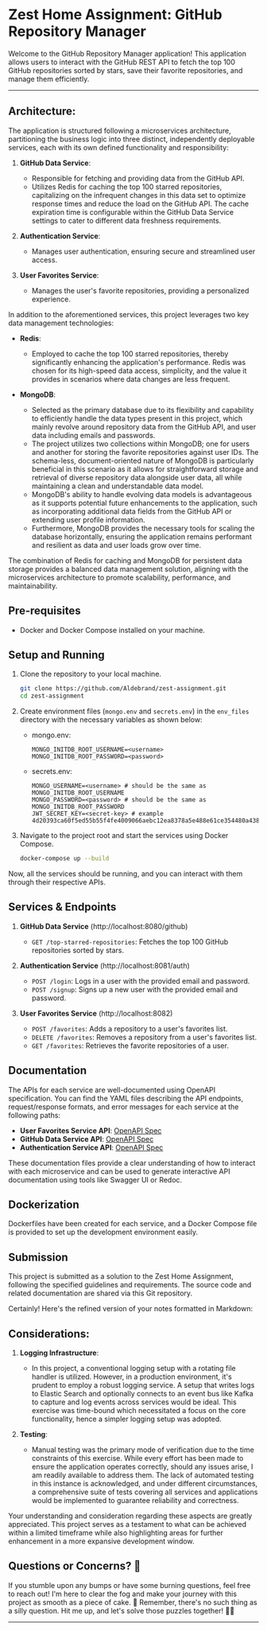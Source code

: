 # Zest Home Assignment: GitHub Repository Manager

Welcome to the GitHub Repository Manager application! This application allows users to interact with the GitHub REST API to fetch the top 100 GitHub repositories sorted by stars, save their favorite repositories, and manage them efficiently.

---

## Architecture:

The application is structured following a microservices architecture, partitioning the business logic into three distinct, independently deployable services, each with its own defined functionality and responsibility:

1. **GitHub Data Service**: 
   - Responsible for fetching and providing data from the GitHub API.
   - Utilizes Redis for caching the top 100 starred repositories, capitalizing on the infrequent changes in this data set to optimize response times and reduce the load on the GitHub API. The cache expiration time is configurable within the GitHub Data Service settings to cater to different data freshness requirements.

2. **Authentication Service**: 
   - Manages user authentication, ensuring secure and streamlined user access.

3. **User Favorites Service**: 
   - Manages the user's favorite repositories, providing a personalized experience.

In addition to the aforementioned services, this project leverages two key data management technologies:

- **Redis**: 
   - Employed to cache the top 100 starred repositories, thereby significantly enhancing the application's performance. Redis was chosen for its high-speed data access, simplicity, and the value it provides in scenarios where data changes are less frequent.

- **MongoDB**: 
   - Selected as the primary database due to its flexibility and capability to efficiently handle the data types present in this project, which mainly revolve around repository data from the GitHub API, and user data including emails and passwords. 
   - The project utilizes two collections within MongoDB; one for users and another for storing the favorite repositories against user IDs. The schema-less, document-oriented nature of MongoDB is particularly beneficial in this scenario as it allows for straightforward storage and retrieval of diverse repository data alongside user data, all while maintaining a clean and understandable data model.
   - MongoDB's ability to handle evolving data models is advantageous as it supports potential future enhancements to the application, such as incorporating additional data fields from the GitHub API or extending user profile information.
   - Furthermore, MongoDB provides the necessary tools for scaling the database horizontally, ensuring the application remains performant and resilient as data and user loads grow over time.

The combination of Redis for caching and MongoDB for persistent data storage provides a balanced data management solution, aligning with the microservices architecture to promote scalability, performance, and maintainability.

## Pre-requisites

- Docker and Docker Compose installed on your machine.

## Setup and Running

1. Clone the repository to your local machine.

    ```bash
    git clone https://github.com/Aldebrand/zest-assignment.git
    cd zest-assignment
    ```

2. Create environment files (`mongo.env` and `secrets.env`) in the `env_files` directory with the necessary variables as shown below:

    - mongo.env:
        ```env
        MONGO_INITDB_ROOT_USERNAME=<username>
        MONGO_INITDB_ROOT_PASSWORD=<password>
        ```

    - secrets.env:
        ```env
        MONGO_USERNAME=<username> # should be the same as MONGO_INITDB_ROOT_USERNAME
        MONGO_PASSWORD=<password> # should be the same as MONGO_INITDB_ROOT_PASSWORD
        JWT_SECRET_KEY=<secret-key> # example 4d20393ca60f5ed55b55f4fe4009066aebc12ea8378a5e488e61ce354480a438
        ```

3. Navigate to the project root and start the services using Docker Compose.

    ```bash
    docker-compose up --build
    ```

Now, all the services should be running, and you can interact with them through their respective APIs.

## Services & Endpoints

1. **GitHub Data Service** (http://localhost:8080/github)

    - `GET /top-starred-repositories`: Fetches the top 100 GitHub repositories sorted by stars.

2. **Authentication Service** (http://localhost:8081/auth)

    - `POST /login`: Logs in a user with the provided email and password.
    - `POST /signup`: Signs up a new user with the provided email and password.

3. **User Favorites Service** (http://localhost:8082)

    - `POST /favorites`: Adds a repository to a user's favorites list.
    - `DELETE /favorites`: Removes a repository from a user's favorites list.
    - `GET /favorites`: Retrieves the favorite repositories of a user.

## Documentation

The APIs for each service are well-documented using OpenAPI specification. You can find the YAML files describing the API endpoints, request/response formats, and error messages for each service at the following paths:

- **User Favorites Service API**: [OpenAPI Spec](user_favorites_service/user_favorites_service_api.yaml)
- **GitHub Data Service API**: [OpenAPI Spec](github_data_service/github_data_service_api.yaml)
- **Authentication Service API**: [OpenAPI Spec](auth_service/auth_service_api.yaml)

These documentation files provide a clear understanding of how to interact with each microservice and can be used to generate interactive API documentation using tools like Swagger UI or Redoc.


## Dockerization

Dockerfiles have been created for each service, and a Docker Compose file is provided to set up the development environment easily.

## Submission

This project is submitted as a solution to the Zest Home Assignment, following the specified guidelines and requirements. The source code and related documentation are shared via this Git repository.

Certainly! Here's the refined version of your notes formatted in Markdown:

## Considerations:

1. **Logging Infrastructure**:
   - In this project, a conventional logging setup with a rotating file handler is utilized. However, in a production environment, it's prudent to employ a robust logging service. A setup that writes logs to Elastic Search and optionally connects to an event bus like Kafka to capture and log events across services would be ideal. This exercise was time-bound which necessitated a focus on the core functionality, hence a simpler logging setup was adopted.

2. **Testing**:
   - Manual testing was the primary mode of verification due to the time constraints of this exercise. While every effort has been made to ensure the application operates correctly, should any issues arise, I am readily available to address them. The lack of automated testing in this instance is acknowledged, and under different circumstances, a comprehensive suite of tests covering all services and applications would be implemented to guarantee reliability and correctness.

Your understanding and consideration regarding these aspects are greatly appreciated. This project serves as a testament to what can be achieved within a limited timeframe while also highlighting areas for further enhancement in a more expansive development window.

## Questions or Concerns? 🤔

If you stumble upon any bumps or have some burning questions, feel free to reach out! I'm here to clear the fog and make your journey with this project as smooth as a piece of cake. 🍰 Remember, there's no such thing as a silly question. Hit me up, and let's solve those puzzles together! 🧩🎉

---